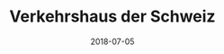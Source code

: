 ﻿---
title:          "Verkehrshaus der Schweiz"
date:           "2018-07-05"
draft:          false
robotsExclude:  true
---
